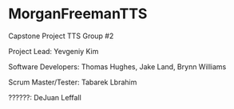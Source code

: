 # MorganFreemanTTS
Capstone Project TTS Group #2

Project Lead:
Yevgeniy Kim

Software Developers:
Thomas Hughes,
Jake Land,
Brynn Williams

Scrum Master/Tester:
Tabarek Lbrahim

??????:
DeJuan Leffall
